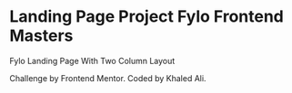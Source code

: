 # Landing Page Project Fylo Frontend Masters
 
Fylo Landing Page With Two Column Layout

Challenge by Frontend Mentor. Coded by Khaled Ali.
